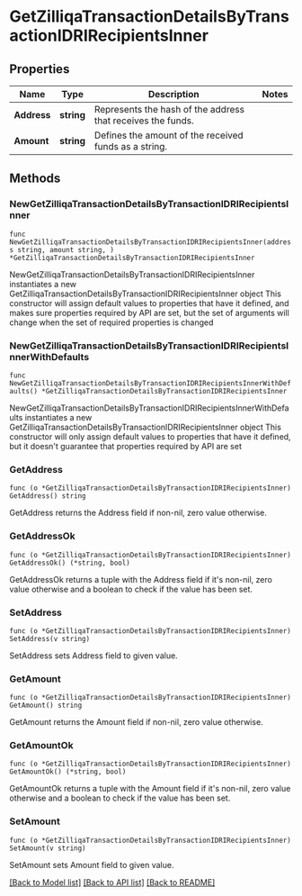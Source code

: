 # GetZilliqaTransactionDetailsByTransactionIDRIRecipientsInner

## Properties

Name | Type | Description | Notes
------------ | ------------- | ------------- | -------------
**Address** | **string** | Represents the hash of the address that receives the funds. | 
**Amount** | **string** | Defines the amount of the received funds as a string. | 

## Methods

### NewGetZilliqaTransactionDetailsByTransactionIDRIRecipientsInner

`func NewGetZilliqaTransactionDetailsByTransactionIDRIRecipientsInner(address string, amount string, ) *GetZilliqaTransactionDetailsByTransactionIDRIRecipientsInner`

NewGetZilliqaTransactionDetailsByTransactionIDRIRecipientsInner instantiates a new GetZilliqaTransactionDetailsByTransactionIDRIRecipientsInner object
This constructor will assign default values to properties that have it defined,
and makes sure properties required by API are set, but the set of arguments
will change when the set of required properties is changed

### NewGetZilliqaTransactionDetailsByTransactionIDRIRecipientsInnerWithDefaults

`func NewGetZilliqaTransactionDetailsByTransactionIDRIRecipientsInnerWithDefaults() *GetZilliqaTransactionDetailsByTransactionIDRIRecipientsInner`

NewGetZilliqaTransactionDetailsByTransactionIDRIRecipientsInnerWithDefaults instantiates a new GetZilliqaTransactionDetailsByTransactionIDRIRecipientsInner object
This constructor will only assign default values to properties that have it defined,
but it doesn't guarantee that properties required by API are set

### GetAddress

`func (o *GetZilliqaTransactionDetailsByTransactionIDRIRecipientsInner) GetAddress() string`

GetAddress returns the Address field if non-nil, zero value otherwise.

### GetAddressOk

`func (o *GetZilliqaTransactionDetailsByTransactionIDRIRecipientsInner) GetAddressOk() (*string, bool)`

GetAddressOk returns a tuple with the Address field if it's non-nil, zero value otherwise
and a boolean to check if the value has been set.

### SetAddress

`func (o *GetZilliqaTransactionDetailsByTransactionIDRIRecipientsInner) SetAddress(v string)`

SetAddress sets Address field to given value.


### GetAmount

`func (o *GetZilliqaTransactionDetailsByTransactionIDRIRecipientsInner) GetAmount() string`

GetAmount returns the Amount field if non-nil, zero value otherwise.

### GetAmountOk

`func (o *GetZilliqaTransactionDetailsByTransactionIDRIRecipientsInner) GetAmountOk() (*string, bool)`

GetAmountOk returns a tuple with the Amount field if it's non-nil, zero value otherwise
and a boolean to check if the value has been set.

### SetAmount

`func (o *GetZilliqaTransactionDetailsByTransactionIDRIRecipientsInner) SetAmount(v string)`

SetAmount sets Amount field to given value.



[[Back to Model list]](../README.md#documentation-for-models) [[Back to API list]](../README.md#documentation-for-api-endpoints) [[Back to README]](../README.md)


